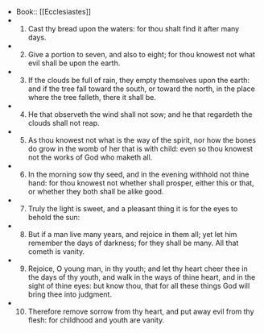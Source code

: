 - Book:: [[Ecclesiastes]]
- 1. Cast thy bread upon the waters: for thou shalt find it after many days.
- 2. Give a portion to seven, and also to eight; for thou knowest not what evil shall be upon the earth.
- 3. If the clouds be full of rain, they empty themselves upon the earth: and if the tree fall toward the south, or toward the north, in the place where the tree falleth, there it shall be.
- 4. He that observeth the wind shall not sow; and he that regardeth the clouds shall not reap.
- 5. As thou knowest not what is the way of the spirit, nor how the bones do grow in the womb of her that is with child: even so thou knowest not the works of God who maketh all.
- 6. In the morning sow thy seed, and in the evening withhold not thine hand: for thou knowest not whether shall prosper, either this or that, or whether they both shall be alike good.
- 7. Truly the light is sweet, and a pleasant thing it is for the eyes to behold the sun:
- 8. But if a man live many years, and rejoice in them all; yet let him remember the days of darkness; for they shall be many. All that cometh is vanity.
- 9. Rejoice, O young man, in thy youth; and let thy heart cheer thee in the days of thy youth, and walk in the ways of thine heart, and in the sight of thine eyes: but know thou, that for all these things God will bring thee into judgment.
- 10. Therefore remove sorrow from thy heart, and put away evil from thy flesh: for childhood and youth are vanity.
